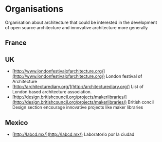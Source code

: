 # Organisations

Organisation about architecture that could be interested in the development of open source architecture and innovative architecture more generally

## France

## UK

* [http://www.londonfestivalofarchitecture.org/](http://www.londonfestivalofarchitecture.org/) London festival of Architecture
* [http://architecturediary.org/](http://architecturediary.org/) List of London based architecture association.
* [http://design.britishcouncil.org/projects/makerlibraries/](http://design.britishcouncil.org/projects/makerlibraries/) British concil Design section encourage innovative projects like maker libraries

## Mexico

* [http://labcd.mx/](http://labcd.mx/) Laboratorio por la ciudad

